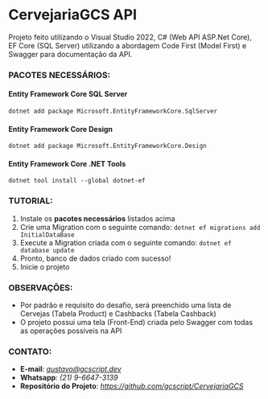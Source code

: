 # CervejariaGCS API

Projeto feito utilizando o Visual Studio 2022, C# (Web API ASP.Net Core), EF Core (SQL Server) utilizando a abordagem Code First (Model First) e Swagger para documentação da API.

### PACOTES NECESSÁRIOS:

#### Entity Framework Core SQL Server
`dotnet add package Microsoft.EntityFrameworkCore.SqlServer`

#### Entity Framework Core Design
`dotnet add package Microsoft.EntityFrameworkCore.Design`

#### Entity Framework Core .NET Tools
`dotnet tool install --global dotnet-ef`

### TUTORIAL:
 1. Instale os **pacotes necessários** listados acima
 2. Crie uma Migration com o seguinte comando: `dotnet ef migrations add InitialDataBase`
 3. Execute a Migration criada com o seguinte comando: `dotnet ef database update`
 4. Pronto, banco de dados criado com sucesso!
 5. Inicie o projeto

### OBSERVAÇÕES:

 - Por padrão e requisito do desafio, será preenchido uma lista de Cervejas (Tabela Product) e Cashbacks (Tabela Cashback)
 - O projeto possui uma tela (Front-End) criada pelo Swagger com todas as operações possíveis na API

### CONTATO:
 - **E-mail**: *gustavo@gcscript.dev*
 - **Whatsapp**: *(21) 9-6647-3139*
 - **Repositório do Projeto**: *https://github.com/gcscript/CervejariaGCS*
